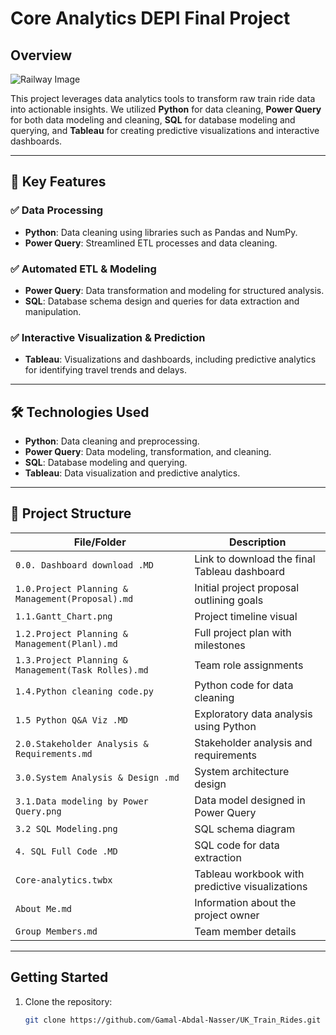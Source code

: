 # Core Analytics DEPI Final Project

## Overview
![Railway Image](https://www.newsnationnow.com/wp-content/uploads/sites/108/2023/12/65710cfd0ebe85.03548942.jpeg?w=876&h=493&crop=1)

This project leverages data analytics tools to transform raw train ride data into actionable insights. We utilized **Python** for data cleaning, **Power Query** for both data modeling and cleaning, **SQL** for database modeling and querying, and **Tableau** for creating predictive visualizations and interactive dashboards.

---

## 🔑 Key Features

### ✅ Data Processing
- **Python**: Data cleaning using libraries such as Pandas and NumPy.
- **Power Query**: Streamlined ETL processes and data cleaning.
  
### ✅ Automated ETL & Modeling
- **Power Query**: Data transformation and modeling for structured analysis.
- **SQL**: Database schema design and queries for data extraction and manipulation.

### ✅ Interactive Visualization & Prediction
- **Tableau**: Visualizations and dashboards, including predictive analytics for identifying travel trends and delays.

---

## 🛠️ Technologies Used

- **Python**: Data cleaning and preprocessing.
- **Power Query**: Data modeling, transformation, and cleaning.
- **SQL**: Database modeling and querying.
- **Tableau**: Data visualization and predictive analytics.

---

## 📁 Project Structure

| File/Folder                              | Description |
|------------------------------------------|-------------|
| `0.0. Dashboard download .MD`            | Link to download the final Tableau dashboard |
| `1.0.Project Planning & Management(Proposal).md` | Initial project proposal outlining goals |
| `1.1.Gantt_Chart.png`                    | Project timeline visual |
| `1.2.Project Planning & Management(Planl).md` | Full project plan with milestones |
| `1.3.Project Planning & Management(Task Rolles).md` | Team role assignments |
| `1.4.Python cleaning code.py`            | Python code for data cleaning |
| `1.5 Python Q&A Viz .MD`                 | Exploratory data analysis using Python |
| `2.0.Stakeholder Analysis & Requirements.md` | Stakeholder analysis and requirements |
| `3.0.System Analysis & Design .md`       | System architecture design |
| `3.1.Data modeling by Power Query.png`   | Data model designed in Power Query |
| `3.2 SQL Modeling.png`                   | SQL schema diagram |
| `4. SQL Full Code .MD`                   | SQL code for data extraction |
| `Core-analytics.twbx`                    | Tableau workbook with predictive visualizations |
| `About Me.md`                            | Information about the project owner |
| `Group Members.md`                       | Team member details |

---

## Getting Started

1. Clone the repository:
   ```bash
   git clone https://github.com/Gamal-Abdal-Nasser/UK_Train_Rides.git
